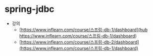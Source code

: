 # spring-jdbc

- 강의
  - [https://www.inflearn.com/course/스프링-db-1/dashboard](hub https://www.inflearn.com/course/스프링-db-1/dashboard)
  - [https://www.inflearn.com/course/스프링-db-2/dashboard](https://www.inflearn.com/course/스프링-db-1/dashboard)